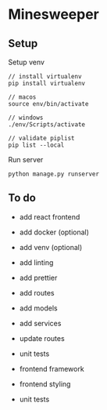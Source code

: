 # Minesweeper

## Setup

Setup venv

```
// install virtualenv
pip install virtualenv

// macos
source env/bin/activate

// windows
./env/Scripts/activate

// validate piplist
pip list --local

```

Run server

```
python manage.py runserver
```

## To do

- add react frontend
- add docker (optional)
- add venv (optional)
- add linting
- add prettier

- add routes
- add models
- add services
- update routes
- unit tests

- frontend framework
- frontend styling
- unit tests
